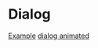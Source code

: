 # Dialog

<a href="./__examples__/dialog/index.tsx" data-playground>Example</a>
<a href="./__examples__/dialog-animated/index.tsx" data-playground>dialog animated</a>
